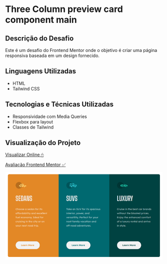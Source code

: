 # Three Column preview card component main

## Descrição do Desafio

Este é um desafio do Frontend Mentor onde o objetivo é criar uma página responsiva baseada em um design fornecido.

## Linguagens Utilizadas

- HTML
- Tailwind CSS

## Tecnologias e Técnicas Utilizadas

- Responsividade com Media Queries
- Flexbox para layout
- Classes de Tailwind

## Visualização do Projeto

[Visualizar Online 🖱](https://lucasjcfreire.github.io/challenges/frontend-mentor/01-newbie/three-column-preview-card-component-main/)

[Avaliação Frontend Mentor ✅](https://www.frontendmentor.io/solutions/practicing-tailwind-creating-components-and-variables-onaUl6w8Vz)

![Visualização do Projeto](./src/images/preview.png)
